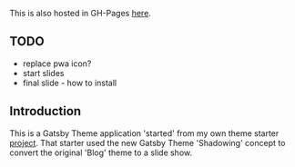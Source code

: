 
This is also hosted in GH-Pages [here](https://alpiepho.github.io/pwa-presentation/).

## TODO

- replace pwa icon?
- start slides
- final slide - how to install


## Introduction

This is a Gatsby Theme application 'started' from my own theme starter [project](https://github.com/alpiepho/gatsby-starter-slides-them).  That starter used the new Gatsby Theme 'Shadowing' concept
to convert the original 'Blog' theme to a slide show.

